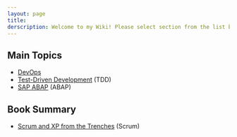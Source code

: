 ```yaml
---
layout: page
title: 
derscription: Welcome to my Wiki! Please select section from the list below.
---
```


## Main Topics

- [DevOps](devops)
- [Test-Driven Development](tdd) (TDD)
- [SAP ABAP](abap) (ABAP)

## Book Summary

- [Scrum and XP from the Trenches](scrum) (Scrum)
